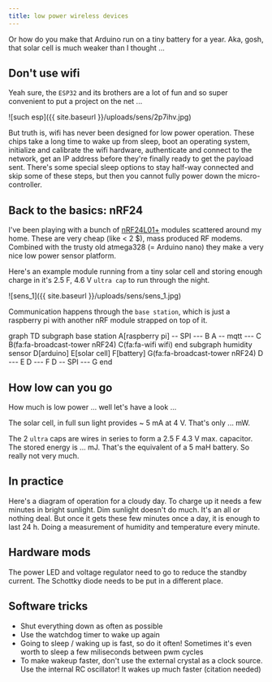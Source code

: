 ```yaml
---
title: low power wireless devices
---
```

Or how do you make that Arduino run on a tiny battery for a year.
Aka, gosh, that solar cell is much weaker than I thought ...

## Don't use wifi
Yeah sure, the `ESP32` and its brothers are a lot of fun and so super convenient to put a project on the net ...

![such esp]({{ site.baseurl }}/uploads/sens/2p7ihv.jpg)

But truth is, wifi has never been designed for low power operation.
These chips take a long time to wake up from sleep, boot an operating system, initialize and calibrate the wifi hardware, authenticate and connect to the network, get an IP address before they're finally ready to get the payload sent.
There's some special sleep options to stay half-way connected and skip some of these steps, but then you cannot fully power down the micro-controller.

## Back to the basics: nRF24
I've been playing with a bunch of [nRF24L01+](https://www.sparkfun.com/datasheets/Components/SMD/nRF24L01Pluss_Preliminary_Product_Specification_v1_0.pdf) modules scattered around my home. These are very cheap (like < 2 $), mass produced RF modems.
Combined with the trusty old atmega328 (= Arduino nano) they make a very nice low power sensor platform.

Here's an example module running from a tiny solar cell and storing enough charge in it's 2.5 F, 4.6 V `ultra cap` to run through the night.

![sens_1]({{ site.baseurl }}/uploads/sens/sens_1.jpg)

Communication happens through the `base station`, which is just a raspberry pi with another nRF module strapped on top of it.

<div class="mermaid">
graph TD
subgraph base station
   A[raspberry pi] -- SPI --- B
   A -- mqtt --- C
   B(fa:fa-broadcast-tower nRF24)
   C(fa:fa-wifi wifi)
end
subgraph humidity sensor
  D[arduino]
  E[solar cell]
  F[battery]
  G(fa:fa-broadcast-tower nRF24)
  D --- E
  D --- F
  D -- SPI --- G
end
</div>

## How low can you go
How much is low power ... well let's have a look ...

The solar cell, in full sun light provides ~ 5 mA at 4 V. That's only ... mW.

The 2 `ultra` caps are wires in series to form a 2.5 F 4.3 V max. capacitor. The stored energy is ... mJ.
That's the equivalent of a 5 maH battery. So really not very much.

## In practice
Here's a diagram of operation for a cloudy day. To charge up it needs a few minutes in bright sunlight. Dim sunlight doesn't do much. It's an all or nothing deal. But once it gets these few minutes once a day, it is enough to last 24 h. Doing a measurement of humidity and temperature every minute.

## Hardware mods
The power LED and voltage regulator need to go to reduce the standby current. The Schottky diode needs to be put in a different place.

## Software tricks
  * Shut everything down as often as possible
  * Use the watchdog timer to wake up again
  * Going to sleep / waking up is fast, so do it often! Sometimes it's even worth to sleep a few miliseconds between pwm cycles
  * To make wakeup faster, don't use the external crystal as a clock source. Use the internal RC oscillator! It wakes up much faster (citation needed)



<script src="{{ site.baseurl }}/uploads/mermaid.min.js"></script>
<script>
    mermaid.initialize({
        startOnLoad: true,
        theme: 'dark',
        flowchart: {curve: 'basis'}
    });
</script>
